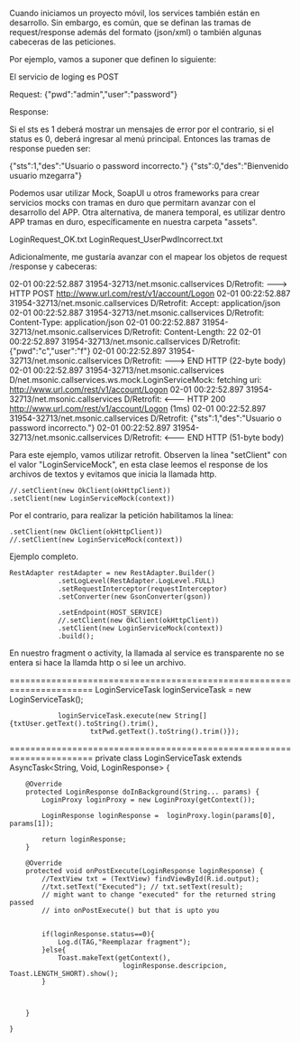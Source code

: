 
Cuando iniciamos un proyecto móvil, los services también están en desarrollo. Sin embargo, es común, que se definan las tramas de request/response además del formato (json/xml) o también algunas cabeceras de las peticiones.

Por ejemplo, vamos a suponer que definen lo siguiente:

El servicio de loging es POST

Request:
{"pwd":"admin","user":"password"}

Response:

Si el sts es 1 deberá mostrar un mensajes de error por el contrario, si el status es 0, deberá ingresar al menú principal. Entonces las tramas de response pueden ser:


{"sts":1,"des":"Usuario o password incorrecto."}
{"sts":0,"des":"Bienvenido usuario mzegarra"}

Podemos usar utilizar Mock, SoapUI u otros frameworks para crear servicios mocks con tramas en duro que permitarn avanzar con el desarrollo del APP. Otra alternativa, de manera temporal, es utilizar dentro APP tramas en duro, específicamente en nuestra carpeta "assets".

LoginRequest_OK.txt
LoginRequest_UserPwdIncorrect.txt

Adicionalmente, me gustaría avanzar con el mapear los objetos de request /response y cabeceras:

02-01 00:22:52.887 31954-32713/net.msonic.callservices D/Retrofit: ---> HTTP POST http://www.url.com/rest/v1/account/Logon
02-01 00:22:52.887 31954-32713/net.msonic.callservices D/Retrofit: Accept: application/json
02-01 00:22:52.887 31954-32713/net.msonic.callservices D/Retrofit: Content-Type: application/json
02-01 00:22:52.887 31954-32713/net.msonic.callservices D/Retrofit: Content-Length: 22
02-01 00:22:52.897 31954-32713/net.msonic.callservices D/Retrofit: {"pwd":"c","user":"f"}
02-01 00:22:52.897 31954-32713/net.msonic.callservices D/Retrofit: ---> END HTTP (22-byte body)
02-01 00:22:52.897 31954-32713/net.msonic.callservices D/net.msonic.callservices.ws.mock.LoginServiceMock: fetching uri: http://www.url.com/rest/v1/account/Logon
02-01 00:22:52.897 31954-32713/net.msonic.callservices D/Retrofit: <--- HTTP 200 http://www.url.com/rest/v1/account/Logon (1ms)
02-01 00:22:52.897 31954-32713/net.msonic.callservices D/Retrofit: ﻿{"sts":1,"des":"Usuario o password incorrecto."}
02-01 00:22:52.897 31954-32713/net.msonic.callservices D/Retrofit: <--- END HTTP (51-byte body)

Para este ejemplo, vamos utilizar retrofit. Observen la línea "setClient" con el valor "LoginServiceMock", en esta clase leemos el response de los archivos de textos y evitamos que inicia la llamada http. 
	
	//.setClient(new OkClient(okHttpClient))
    .setClient(new LoginServiceMock(context))


Por el contrario, para realizar la petición habilitamos la línea:

	.setClient(new OkClient(okHttpClient))
    //.setClient(new LoginServiceMock(context))


Ejemplo completo.

    RestAdapter restAdapter = new RestAdapter.Builder()
                .setLogLevel(RestAdapter.LogLevel.FULL)
                .setRequestInterceptor(requestInterceptor)
                .setConverter(new GsonConverter(gson))

                .setEndpoint(HOST_SERVICE)
                //.setClient(new OkClient(okHttpClient))
                .setClient(new LoginServiceMock(context))
                .build();

En nuestro fragment o activity, la llamada al service es transparente no se entera si hace la llamda http o si lee un archivo.


======================================================================
 LoginServiceTask loginServiceTask = new LoginServiceTask();

                loginServiceTask.execute(new String[]{txtUser.getText().toString().trim(),
                        txtPwd.getText().toString().trim()});


======================================================================
    private class LoginServiceTask extends AsyncTask<String, Void, LoginResponse> {


        @Override
        protected LoginResponse doInBackground(String... params) {
            LoginProxy loginProxy = new LoginProxy(getContext());

            LoginResponse loginResponse =  loginProxy.login(params[0], params[1]);

            return loginResponse;
        }

        @Override
        protected void onPostExecute(LoginResponse loginResponse) {
            //TextView txt = (TextView) findViewById(R.id.output);
            //txt.setText("Executed"); // txt.setText(result);
            // might want to change "executed" for the returned string passed
            // into onPostExecute() but that is upto you


            if(loginResponse.status==0){
                Log.d(TAG,"Reemplazar fragment");
            }else{
                Toast.makeText(getContext(),
                                loginResponse.descripcion, Toast.LENGTH_SHORT).show();
            }



        }

    }

